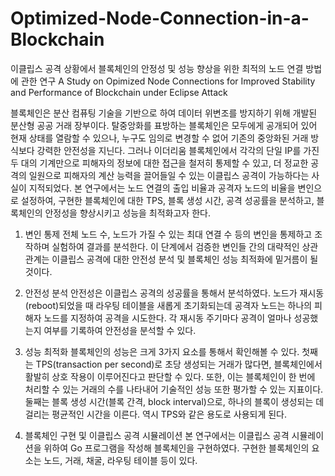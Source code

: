 # Optimized-Node-Connection-in-a-Blockchain

이클립스 공격 상황에서 블록체인의 안정성 및 성능 향상을 위한 최적의 노드 연결 방법에 관한 연구
A Study on Opimized Node Connections for Improved Stability and Performance of Blockchain under Eclipse Attack

 블록체인은 분산 컴퓨팅 기술을 기반으로 하여 데이터 위변조를 방지하기 위해 개발된 분산형 공공 거래 장부이다. 탈중앙화를 표방하는 블록체인은 모두에게 공개되어 있어 현재 상태를 열람할 수 있으나, 누구도 임의로 변경할 수 없어 기존의 중앙화된 거래 방식보다 강력한 안전성을 지닌다. 그러나 이더리움 블록체인에서 각각의 단일 IP를 가진 두 대의 기계만으로 피해자의 정보에 대한 접근을 철저히 통제할 수 있고, 더 정교한 공격의 일원으로 피해자의 계산 능력을 끌어들일 수 있는 이클립스 공격이 가능하다는 사실이 지적되었다. 본 연구에서는 노드 연결의 출입 비율과 공격자 노드의 비율을 변인으로 설정하여, 구현한 블록체인에 대한 TPS, 블록 생성 시간, 공격 성공률을 분석하고, 블록체인의 안정성을 향상시키고 성능을 최적화고자 한다.

1. 변인 통제
 전체 노드 수, 노드가 가질 수 있는 최대 연결 수 등의 변인을 통제하고 조작하며 실험하여 결과를 분석한다.
이 단계에서 검증한 변인들 간의 대략적인 상관관계는 이클립스 공격에 대한 안전성 분석 및 블록체인 성능 최적화에 밑거름이 될 것이다. 

2. 안전성 분석
 안전성은 이클립스 공격의 성공률을 통해서 분석하였다. 노드가 재시동(reboot)되었을 때 라우팅 테이블을 새롭게 초기화되는데 공격자 노드는 하나의 피해자 노드를 지정하여 공격을 시도한다. 각 재시동 주기마다 공격이 얼마나 성공했는지 여부를 기록하여 안전성을 분석할 수 있다.

3. 성능 최적화
 블록체인의 성능은 크게 3가지 요소를 통해서 확인해볼 수 있다. 첫째는 TPS(transaction per second)로 초당 생성되는 거래가 많다면, 블록체인에서 활발히 상호 작용이 이루어진다고 판단할 수 있다. 또한, 이는 블록체인이 한 번에 처리할 수 있는 거래의 수를 나타내어 기술적인 성능 또한 평가할 수 있는 지표이다. 둘째는 블록 생성 시간(블록 간격, block interval)으로, 하나의 블록이 생성되는 데 걸리는 평균적인 시간을 이른다. 역시 TPS와 같은 용도로 사용되게 된다.

4. 블록체인 구현 및 이클립스 공격 시뮬레이션
 본 연구에서는 이클립스 공격 시뮬레이션을 위하여 Go 프로그램을 작성해 블록체인을 구현하였다. 구현한 블록체인의 요소는 노드, 거래, 채굴, 라우팅 테이블 등이 있다.
